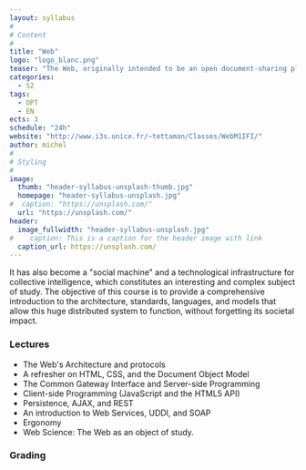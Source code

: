 ```yaml
---
layout: syllabus
#
# Content
#
title: "Web"
logo: "logo_blanc.png"
teaser: "The Web, originally intended to be an open document-sharing platform, has evolved into a distributed platform for the deployment and execution of applications, to the point that it can now be viewed as a sort of global operating system (the programmable web)."
categories:
  - S2
tags:
  - OPT
  - EN
ects: 3
schedule: "24h"
website: "http://www.i3s.unice.fr/~tettaman/Classes/WebM1IFI/"
author: michel
#
# Styling
#
image:
  thumb: "header-syllabus-unsplash-thumb.jpg"
  homepage: "header-syllabus-unsplash.jpg"
#  caption: "https://unsplash.com/"
  url: "https://unsplash.com/"
header:
  image_fullwidth: "header-syllabus-unsplash.jpg"
#    caption: This is a caption for the header image with link
  caption_url: https://unsplash.com/
---
```


It has also become a "social machine" and a technological infrastructure for collective intelligence, which constitutes an interesting and complex subject of study.
The objective of this course is to provide a comprehensive introduction to the architecture, standards, languages, and models that allow this huge distributed system to function, without forgetting its societal impact.


### Lectures ###

- The Web's Architecture and protocols
- A refresher on HTML, CSS, and the Document Object Model
- The Common Gateway Interface and Server-side Programming
- Client-side Programming (JavaScript and the HTML5 API)
- Persistence, AJAX, and REST
- An introduction to Web Services, UDDI, and SOAP
- Ergonomy
- Web Science: The Web as an object of study.

### Grading ###
